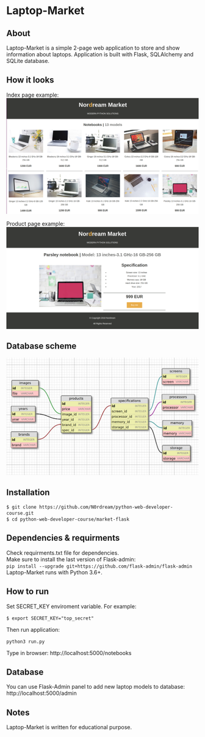 # Laptop-Market

About
----------
Laptop-Market is a simple 2-page web application to store and show information about laptops.
Application is built with Flask, SQLAlchemy and SQLite database.

How it looks
----------------
Index page example:
![Index page example](/_files/index_page.png)
  
  
Product page example:
![Product page example](/_files/product_page.png)

Database scheme
--------------------
![Database scheme](/_files/database_scheme.png)

Installation
-----------
```
$ git clone https://github.com/N0rdream/python-web-developer-course.git
$ cd python-web-developer-course/market-flask
```

Dependencies & requirments
----------
Check requirments.txt file for dependencies.  
Make sure to install the last version of Flask-admin:  
```pip install --upgrade git+https://github.com/flask-admin/flask-admin```  
Laptop-Market runs with Python 3.6+.

How to run
-------------
Set SECRET_KEY enviroment variable. For example:
```
$ export SECRET_KEY="top_secret"
```
Then run application:
```
python3 run.py
```
Type in browser: http://localhost:5000/notebooks

Database
---------------------
You can use Flask-Admin panel to add new laptop models to database:
http://localhost:5000/admin

Notes
-----------
Laptop-Market is written for educational purpose.